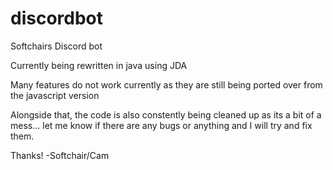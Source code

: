 # discordbot
Softchairs Discord bot

Currently being rewritten in java using JDA

Many features do not work currently as they are still being ported over from the javascript version

Alongside that, the code is also constently being cleaned up as its a bit of a mess...
let me know if there are any bugs or anything and I will try and fix them.

Thanks!
-Softchair/Cam
